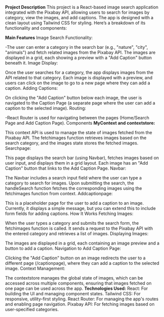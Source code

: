 **Project Description**
This project is a React-based image search application integrated with the Pixabay API, allowing users to search for images by category, view the images, and add captions. The app is designed with a clean layout using Tailwind CSS for styling. Here’s a breakdown of its functionality and components:

**Main Features**
Image Search Functionality:

-The user can enter a category in the search bar (e.g., "nature", "city", "animals") and fetch related images from the Pixabay API.
The images are displayed in a grid, each showing a preview with a "Add Caption" button beneath it.
Image Display:

Once the user searches for a category, the app displays images from the API related to that category.
Each image is displayed with a preview, and users can click on the image to go to a new page where they can add a caption.
Adding Captions:

On clicking the "Add Caption" button below each image, the user is navigated to the Caption Page (a separate page where the user can add a caption to the selected image).
Routing:

-React Router is used for navigating between the pages (Home/Search Page and Add Caption Page).
Components
**MyContext and contextstore:**

This context API is used to manage the state of images fetched from the Pixabay API.
The fetchimages function retrieves images based on the search category, and the images state stores the fetched images.
Searchpage:

This page displays the search bar (using Navbar), fetches images based on user input, and displays them in a grid layout.
Each image has an "Add Caption" button that links to the Add Caption Page.
Navbar:

The Navbar includes a search input field where the user can type a category to search for images.
Upon submitting the search, the handleSearch function fetches the corresponding images using the fetchimages function from context.
Addcaptionpage:

This is a placeholder page for the user to add a caption to an image. Currently, it displays a simple message, but you can extend this to include form fields for adding captions.
How It Works
Fetching Images:

When the user types a category and submits the search form, the fetchimages function is called.
It sends a request to the Pixabay API with the entered category and retrieves a list of images.
Displaying Images:

The images are displayed in a grid, each containing an image preview and a button to add a caption.
Navigation to Add Caption Page:

Clicking the "Add Caption" button on an image redirects the user to a different page (/captionpage), where they can add a caption to the selected image.
Context Management:

The contextstore manages the global state of images, which can be accessed across multiple components, ensuring that images fetched on one page can be used across the app.
**Technologies Used:**
React: For building the UI and managing component states.
Tailwind CSS: For responsive, utility-first styling.
React Router: For managing the app's routes and enabling page navigation.
Pixabay API: For fetching images based on user-specified categories.
